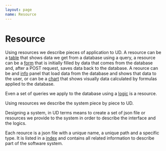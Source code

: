 ```yaml
---
layout: page
name: Resource
---
```


# Resource

Using resources we describe pieces of application to UD.
A resource can be a <a href="{{site.baseurl}}/docs/table-page">table</a> that shows data we get from a database using a query, a resource can be a <a href="{{site.baseurl}}/docs/form">form</a> that is initially filled by data that comes from the database and, after a POST request, saves data back to the database.
A reource can be and <a href="{{site.baseurl}}/docs/info">info</a> panel that load data from the database and shows that data to the user, or can be a <a href="{{site.baseurl}}/docs/chartjs">chart</a> that shows visually data calculated by formulas applied to the database. 

Even a set of queries we apply to the database using a <a href="{{site.baseurl}}/docs/logics">logic</a> is a resource.

Using resources we describe the system piece by piece to UD.

Designing a system, in UD terms means to create a set of json file or resources we provide to the system in order to describe the interface and the logics.

Each reource is a json file with a unique name, a unique path and a specific type. It is listed in a <a href="{{site.baseurl}}/docs/jsonindex">index</a> and contains all related information to describe part of the software system.
